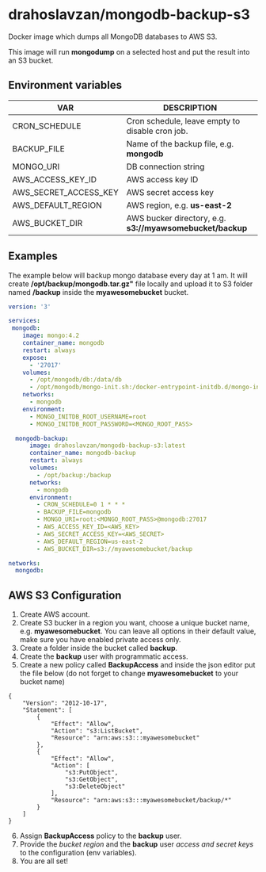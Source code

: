 # drahoslavzan/mongodb-backup-s3

Docker image which dumps all MongoDB databases to AWS S3.

This image will run **mongodump** on a selected host and put the result into an S3 bucket.

## Environment variables

|           VAR           |          DESCRIPTION         |
|-------------------------|------------------------------|
|  CRON_SCHEDULE          | Cron schedule, leave empty to disable cron job. |
|  BACKUP_FILE            | Name of the backup file, e.g. **mongodb** |
|  MONGO_URI              | DB connection string |
|  AWS_ACCESS_KEY_ID      | AWS access key ID |
|  AWS_SECRET_ACCESS_KEY  | AWS secret access key |
|  AWS_DEFAULT_REGION     | AWS region, e.g. **us-east-2** |
|  AWS_BUCKET_DIR         | AWS bucker directory, e.g. **s3://myawsomebucket/backup** |

## Examples

The example below will backup mongo database every day at 1 am. It will create **/opt/backup/mongodb.tar.gz"** file locally and upload it to S3 folder named **/backup** inside the **myawesomebucket** bucket.

```yml
version: '3'

services:
 mongodb:
    image: mongo:4.2
    container_name: mongodb
    restart: always
    expose:
      - '27017'
    volumes:
      - /opt/mongodb/db:/data/db
      - /opt/mongodb/mongo-init.sh:/docker-entrypoint-initdb.d/mongo-init.sh:ro
    networks:
      - mongodb
    environment:
      - MONGO_INITDB_ROOT_USERNAME=root
      - MONGO_INITDB_ROOT_PASSWORD=<MONGO_ROOT_PASS>

  mongodb-backup:
      image: drahoslavzan/mongodb-backup-s3:latest
      container_name: mongodb-backup
      restart: always
      volumes:
        - /opt/backup:/backup
      networks:
        - mongodb
      environment:
        - CRON_SCHEDULE=0 1 * * *
        - BACKUP_FILE=mongodb
        - MONGO_URI=root:<MONGO_ROOT_PASS>@mongodb:27017
        - AWS_ACCESS_KEY_ID=<AWS_KEY>
        - AWS_SECRET_ACCESS_KEY=<AWS_SECRET>
        - AWS_DEFAULT_REGION=us-east-2
        - AWS_BUCKET_DIR=s3://myawesomebucket/backup

networks:
  mongodb:
```

## AWS S3 Configuration

1. Create AWS account.
2. Create S3 bucker in a region you want, choose a unique bucket name, e.g. **myawesomebucket**. You can leave all options in their default value, make sure you have enabled private access only.
3. Create a folder inside the bucket called **backup**.
4. Create the **backup** user with programmatic access.
5. Create a new policy called **BackupAccess** and inside the json editor put the file below (do not forget to change **myawesomebucket** to your bucket name)

```
{
    "Version": "2012-10-17",
    "Statement": [
        {
            "Effect": "Allow",
            "Action": "s3:ListBucket",
            "Resource": "arn:aws:s3:::myawesomebucket"
        },
        {
            "Effect": "Allow",
            "Action": [
                "s3:PutObject",
                "s3:GetObject",
                "s3:DeleteObject"
            ],
            "Resource": "arn:aws:s3:::myawesomebucket/backup/*"
        }
    ]
}
```
6. Assign **BackupAccess** policy to the **backup** user.
7. Provide the *bucket region* and the **backup** user *access and secret keys* to the configuration (env variables).
8. You are all set!
